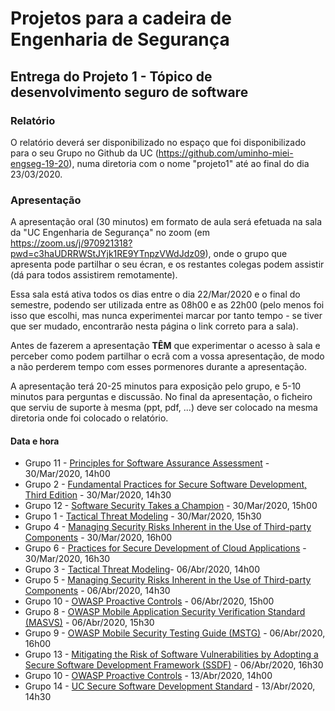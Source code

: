 # Projetos para a cadeira de Engenharia de Segurança

## Entrega do Projeto 1 - Tópico de desenvolvimento seguro de software

### Relatório

O relatório deverá ser disponibilizado no espaço que foi disponibilizado para o seu Grupo no Github da UC (https://github.com/uminho-miei-engseg-19-20), numa diretoria com o nome "projeto1" até ao final do dia 23/03/2020.

### Apresentação

A apresentação oral (30 minutos) em formato de aula será efetuada na sala da "UC Engenharia de Segurança" no zoom (em https://zoom.us/j/970921318?pwd=c3haUDRRWStJYjk1RE9YTnpzVWdJdz09), onde o grupo que apresenta pode partilhar o seu écran, e os restantes colegas podem assistir (dá para todos assistirem remotamente).

Essa sala está ativa todos os dias entre o dia 22/Mar/2020 e o final do semestre, podendo ser utilizada entre as 08h00 e as 22h00 (pelo menos foi isso que escolhi, mas nunca experimentei marcar por tanto tempo - se tiver que ser mudado, encontrarão nesta página o link correto para a sala).

Antes de fazerem a apresentação **TÊM** que experimentar o acesso à sala e perceber como podem partilhar o ecrã com a vossa apresentação, de modo a não perderem tempo com esses pormenores durante a apresentação.

A apresentação terá 20-25 minutos para exposição pelo grupo, e 5-10 minutos para perguntas e discussão. No final da apresentação, o ficheiro que serviu de suporte à mesma (ppt, pdf, ...) deve ser colocado na mesma diretoria onde foi colocado o relatório.


#### Data e hora

+ Grupo 11 - [Principles for Software Assurance Assessment](https://safecode.org/wp-content/uploads/2015/11/SAFECode_Principles_for_Software_Assurance_Assessment.pdf) - 30/Mar/2020, 14h00
+ Grupo 2 - [Fundamental Practices for Secure Software Development, Third Edition](https://safecode.org/wp-content/uploads/2018/03/SAFECode_Fundamental_Practices_for_Secure_Software_Development_March_2018.pdf) - 30/Mar/2020, 14h30
+ Grupo 12 - [Software Security Takes a Champion](https://safecode.org/wp-content/uploads/2019/02/Security-Champions-2019-.pdf) - 30/Mar/2020, 15h00
+ Grupo 1 - [Tactical Threat Modeling](https://safecode.org/wp-content/uploads/2017/05/SAFECode_TM_Whitepaper.pdf) - 30/Mar/2020, 15h30
+ Grupo 4 - [Managing Security Risks Inherent in the Use of Third-party Components](https://safecode.org/wp-content/uploads/2017/05/SAFECode_TPC_Whitepaper.pdf) - 30/Mar/2020, 16h00
+ Grupo 6 - [Practices for Secure Development of Cloud Applications](https://safecode.org/wp-content/uploads/2018/01/SAFECode_CSA_Cloud_Final1213.pdf) - 30/Mar/2020, 16h30
+ Grupo 3 - [Tactical Threat Modeling](https://safecode.org/wp-content/uploads/2017/05/SAFECode_TM_Whitepaper.pdf)- 06/Abr/2020, 14h00
+ Grupo 5 - [Managing Security Risks Inherent in the Use of Third-party Components](https://safecode.org/wp-content/uploads/2017/05/SAFECode_TPC_Whitepaper.pdf) - 06/Abr/2020, 14h30
+ Grupo 10 - [OWASP Proactive Controls](https://github.com/OWASP/CheatSheetSeries/blob/master/IndexProactiveControls.md) - 06/Abr/2020, 15h00
+ Grupo 8 - [OWASP Mobile Application Security Verification Standard (MASVS)](https://mobile-security.gitbook.io/masvs/) - 06/Abr/2020, 15h30
+ Grupo 9 - [OWASP Mobile Security Testing Guide (MSTG)](https://owasp.org/www-project-mobile-security-testing-guide/) - 06/Abr/2020, 16h00
+ Grupo 13 - [Mitigating the Risk of Software Vulnerabilities by Adopting a Secure Software Development Framework (SSDF)](https://csrc.nist.gov/CSRC/media/Publications/white-paper/2019/06/07/mitigating-risk-of-software-vulnerabilities-with-ssdf/draft/documents/ssdf-for-mitigating-risk-of-software-vulns-draft.pdf) - 06/Abr/2020, 16h30
+ Grupo 10 - [OWASP Proactive Controls](https://github.com/OWASP/CheatSheetSeries/blob/master/IndexProactiveControls.md) - 13/Abr/2020, 14h00
+ Grupo 14 - [UC Secure Software Development Standard](https://security.ucop.edu/files/documents/policies/secure-software-development-standard.pdf) - 13/Abr/2020, 14h30

